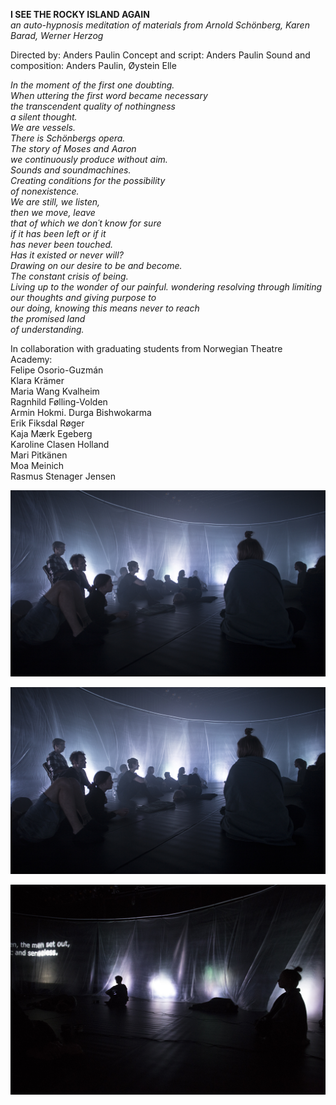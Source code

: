 **I SEE THE ROCKY ISLAND AGAIN**  
*an auto-hypnosis meditation of materials from
Arnold Schönberg, Karen Barad, Werner Herzog*

Directed by: Anders Paulin
Concept and script: Anders Paulin
Sound and composition: Anders Paulin, Øystein Elle

*In the moment of the first one doubting.  
When uttering the first word became necessary  
the transcendent quality of nothingness  
a silent thought.  
We are vessels.  
There is Schönbergs opera.  
The story of Moses and Aaron  
we continuously produce without aim.  
Sounds and soundmachines.  
Creating conditions for the possibility  
of nonexistence.  
We are still, we listen,  
then we move, leave  
that of which we don´t know for sure  
if it has been left or if it  
has never been touched.  
Has it existed or never will?  
Drawing on our desire to be and become.  
The constant crisis of being.  
Living up to the wonder of our painful. 
wondering resolving through limiting  
our thoughts and giving purpose to  
our doing, knowing this means never to reach  
the promised land  
of understanding.*  

In collaboration with graduating students from Norwegian Theatre Academy:  
Felipe Osorio-Guzmán  
Klara Krämer  
Maria Wang Kvalheim  
Ragnhild Følling-Volden  
Armin Hokmi. 
Durga Bishwokarma  
Erik Fiksdal Røger  
Kaja Mærk Egeberg  
Karoline Clasen Holland  
Mari Pitkänen  
Moa Meinich  
Rasmus Stenager Jensen  

![](/rocky1.jpg)

![](/rocky26.jpg)

![](/rocky7.jpg)  



